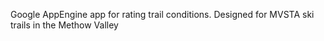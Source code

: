 Google AppEngine app for rating trail conditions.  Designed for MVSTA ski trails in the Methow Valley

